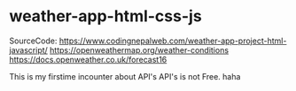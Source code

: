 # weather-app-html-css-js

SourceCode: https://www.codingnepalweb.com/weather-app-project-html-javascript/
https://openweathermap.org/weather-conditions
https://docs.openweather.co.uk/forecast16

This is my firstime incounter about API's
API's is not Free. haha
